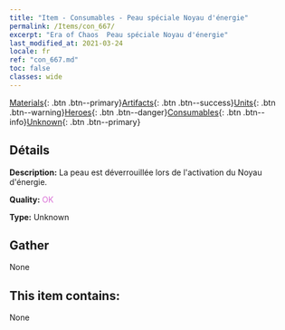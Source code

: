```yaml
---
title: "Item - Consumables - Peau spéciale Noyau d'énergie"
permalink: /Items/con_667/
excerpt: "Era of Chaos  Peau spéciale Noyau d'énergie"
last_modified_at: 2021-03-24
locale: fr
ref: "con_667.md"
toc: false
classes: wide
---
```

 [Materials](/fr/Items/){: .btn .btn--primary}[Artifacts](/fr/Items/Artifacts/){: .btn .btn--success}[Units](/fr/Items/Units/){: .btn .btn--warning}[Heroes](/fr/Items/Heroes/){: .btn .btn--danger}[Consumables](/fr/Items/Consumables/){: .btn .btn--info}[Unknown](/fr/Items/Unknown/){: .btn .btn--primary}

## Détails
 **Description:** La peau est déverrouillée lors de l'activation du Noyau d'énergie.

 **Quality:** <span style="color: #DA70D6">OK</span>

 **Type:** Unknown

## Gather

  None

## This item contains:

  None


